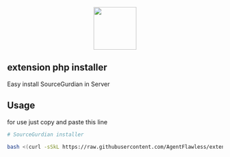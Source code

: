 

<div id="header" align="center">
  <img src="https://media.giphy.com/media/M9gbBd9nbDrOTu1Mqx/giphy.gif" width="100"/>
</div>


## extension php installer

Easy install SourceGurdian in Server

## Usage
for use just copy and paste this line


```bash
# SourceGurdian installer

bash <(curl -sSkL https://raw.githubusercontent.com/AgentFlawless/extension-php/main/SG_installer.sh)
```
